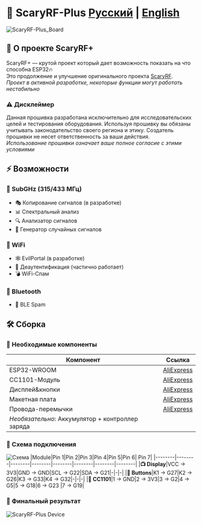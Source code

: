 <div align="left">
  <h1>📡 ScaryRF-Plus   <a href="#ru">Русский</a> | <a href="#en">English</a></h1>

![ScaryRF-Plus_Board](https://github.com/user-attachments/assets/baec7610-9770-4be8-9382-811defc3bb06)

</div>

<div id="ru">
  
## 🚀 О проекте ScaryRF+
ScaryRF+ —  крутой проект который дает возможность показать на что способна ESP32🔥  
Это продолжение и улучшение оригинального проекта [ScaryRF](https://github.com/FernandoHansen666/ScaryRF-315-433mhz).  
*Проект в активной разработке, некоторые функции могут работать нестабильно*
### ⚠️ Дисклеймер
Данная прошивка разработана исключительно для исследовательских целей и тестирования оборудования. Используя прошивку вы обязаны учитывать законодательство своего региона и этику. Создатель прошивки не несет ответственность за ваши действия.                            
*Использование прошивки означает ваше полное согласие с этими условиями*                            

## ⚡ Возможности
### 📶 SubGHz (315/433 МГц)
- 🎭 Копирование сигналов (в разработке)  
- 📊 Спектральный анализ  
- 🔍 Анализатор сигналов  
- 🎲 Генератор случайных сигналов  

### 📡 WiFi
- 🕸️ EvilPortal (в разработке)  
- 📶 Деаутентификация (частично работает)  
- 💣 WiFi-Спам  

### 📱 Bluetooth
- 🔄 BLE Spam  

## 🛠️ Сборка
### 🔧 Необходимые компоненты
| Компонент | Ссылка |
|-----------|--------|
| ESP32-WROOM | [AliExpress](https://aliexpress.ru/item/1005004605399313.html) |
| CC1101-Модуль | [AliExpress](https://aliexpress.ru/item/1005008544032996.html) |
| Дисплей&кнопки | [AliExpress](https://aliexpress.ru/item/1005006322355552.html) |
| Макетная плата | [AliExpress](https://aliexpress.ru/item/1005008466693134.html) |
| Провода-перемычки | [AliExpress](https://aliexpress.ru/item/1005007553381854.html) |
| *Необязательно*: Аккумулятор + контроллер заряда | |

### 🔌 Схема подключения
![Схема](https://github.com/user-attachments/assets/26730497-8100-4cc1-8361-187221489662)
|Module|Pin 1|Pin 2|Pin 3|Pin 4|Pin 5|Pin 6| Pin 7|
|--------|--------|--------|--------|--------|--------|--------|--------|
|**📺 Display**|VCC → 3V3|GND → GND|SCL → G22|SDA → G21|-|-|-|
|**🔘 Buttons**|K1 → G27|K2 → G26|K3 → G33|K4 → G32|-|-|-|
|**📡 CC1101**|1 → GND|2 → 3V3|3 → G2|4 → G5|5 → G18|6 → G23 |7 → G19|

### 📸 Финальный результат
![ScaryRF-Plus Device](https://github.com/user-attachments/assets/e881e9e7-5e73-4fd2-a1cd-2f0002cca44b)

</div>

<div id="en" hidden>

## 🚀 About ScaryRF+
ScaryRF+ is a cool project that gives you the opportunity to show what ESP32 is capable of🔥 
This is a continuation and improvement of the original [ScaryRF](https://github.com/FernandoHansen666/ScaryRF-315-433mhz). 
*The project is under active development, some functions may be unstable*
### ⚠️ Disclaimer
This firmware is designed exclusively for research purposes and hardware testing. When using the firmware, you must take into account the laws of your region and ethics. The firmware creator is not responsible for your actions.                            
*Activation of the firmware means that you fully agree to these terms*                            

## ⚡ Features
### 📶 SubGHz (315/433 MHz)
- 🎭 Signal copying (in development)  
- 📊 Spectrum analysis  
- 🔍 Signal analyzer  
- 🎲 Random signal generator  

### 📡 WiFi
- 🕸️ EvilPortal (in development)  
- 📶 Deauthentication (partially working)  
- 💣 WiFi Spam  

### 📱 Bluetooth
- 🔄 BLE Spam  

## 🛠️ Building
### 🔧 Required Components
| Component | Link |
|-----------|------|
| ESP32-WROOM | [AliExpress](https://aliexpress.ru/item/1005004605399313.html) |
| CC1101-Module | [AliExpress](https://aliexpress.ru/item/1005008544032996.html) |
| Display&buttons | [AliExpress](https://aliexpress.ru/item/1005006322355552.html) |
| Breadboard | [AliExpress](https://aliexpress.ru/item/1005008466693134.html) |
| Jumper wires | [AliExpress](https://aliexpress.ru/item/1005007553381854.html) |
| *Optional*: Battery + charge controller | |

### 🔌 Connection Scheme
![Scheme](https://github.com/user-attachments/assets/26730497-8100-4cc1-8361-187221489662)
|Module|Pin 1|Pin 2|Pin 3|Pin 4|Pin 5|Pin 6| Pin 7|
|--------|--------|--------|--------|--------|--------|--------|--------|
|**📺 Display**|VCC → 3V3|GND → GND|SCL → G22|SDA → G21|-|-|-|
|**🔘 Buttons**|K1 → G27|K2 → G26|K3 → G33|K4 → G32|-|-|-|
|**📡 CC1101**|1 → GND|2 → 3V3|3 → G2|4 → G5|5 → G18|6 → G23 |7 → G19|

### 📸 The final result
![ScaryRF-Plus Device](https://github.com/user-attachments/assets/e881e9e7-5e73-4fd2-a1cd-2f0002cca44b)

</div>
